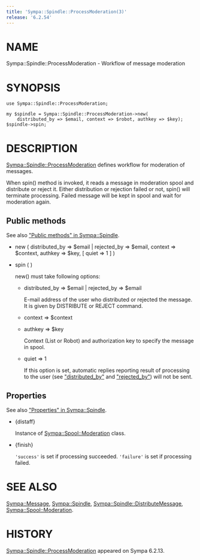 ```yaml
---
title: 'Sympa::Spindle::ProcessModeration(3)'
release: '6.2.54'
---
```


# NAME

Sympa::Spindle::ProcessModeration - Workflow of message moderation

# SYNOPSIS

    use Sympa::Spindle::ProcessModeration;

    my $spindle = Sympa::Spindle::ProcessModeration->new(
        distributed_by => $email, context => $robot, authkey => $key);
    $spindle->spin;

# DESCRIPTION

[Sympa::Spindle::ProcessModeration](./Sympa-Spindle-ProcessModeration.3.md) defines workflow for moderation of
messages.

When spin() method is invoked, it reads a message in moderation spool and
distribute or reject it.
Either distribution or rejection failed or not, spin() will terminate
processing.
Failed message will be kept in spool and wait for moderation again.

## Public methods

See also ["Public methods" in Sympa::Spindle](./Sympa-Spindle.3.md#public-methods).

- new ( distributed\_by => $email &#124; rejected\_by => $email,
context => $context, authkey => $key,
\[ quiet => 1 \] )
- spin ( )

    new() must take following options:

    - distributed\_by => $email &#124; rejected\_by => $email

        E-mail address of the user who distributed or rejected the message.
        It is given by DISTRIBUTE or REJECT command.

    - context => $context
    - authkey => $key

        Context (List or Robot) and authorization key to specify the message in
        spool.

    - quiet => 1

        If this option is set, automatic replies reporting result of processing
        to the user (see ["distributed\_by"](#distributed_by) and ["rejected\_by"](#rejected_by)) will not be sent.

## Properties

See also ["Properties" in Sympa::Spindle](./Sympa-Spindle.3.md#properties).

- {distaff}

    Instance of [Sympa::Spool::Moderation](./Sympa-Spool-Moderation.3.md) class.

- {finish}

    `'success'` is set if processing succeeded.
    `'failure'` is set if processing failed.

# SEE ALSO

[Sympa::Message](./Sympa-Message.3.md),
[Sympa::Spindle](./Sympa-Spindle.3.md), [Sympa::Spindle::DistributeMessage](./Sympa-Spindle-DistributeMessage.3.md),
[Sympa::Spool::Moderation](./Sympa-Spool-Moderation.3.md).

# HISTORY

[Sympa::Spindle::ProcessModeration](./Sympa-Spindle-ProcessModeration.3.md) appeared on Sympa 6.2.13.

